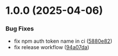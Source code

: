 # 1.0.0 (2025-04-06)


### Bug Fixes

* fix npm auth token name in ci ([5880e82](https://github.com/ahsansheikh94/jestsmith/commit/5880e825e92a86a193cd3a58ab51ade0c533e019))
* fix release workflow ([94a07da](https://github.com/ahsansheikh94/jestsmith/commit/94a07da5759bb11ddeca91f9f6ab7fef48471775))
